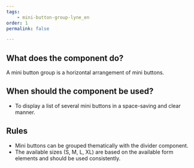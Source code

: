 ```yaml
---
tags: 
    - mini-button-group-lyne_en
order: 1
permalink: false

---
```


## What does the component do?
A mini button group is a horizontal arrangement of mini buttons.

## When should the component be used?
* To display a list of several mini buttons in a space-saving and clear manner.

## Rules
* Mini buttons can be grouped thematically with the divider component.
* The available sizes (S, M, L, XL) are based on the available form elements and should be used consistently. 